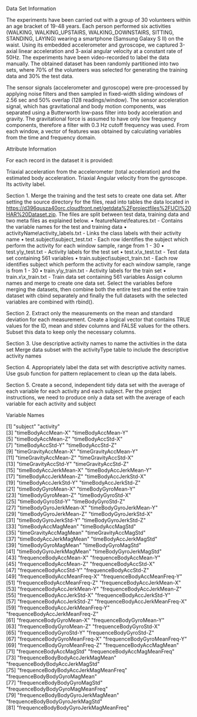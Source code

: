 Data Set Information

The experiments have been carried out with a group of 30 volunteers within an age bracket of 19-48 years. Each person performed six activities (WALKING, WALKING_UPSTAIRS, WALKING_DOWNSTAIRS, SITTING, STANDING, LAYING) wearing a smartphone (Samsung Galaxy S II) on the waist. Using its embedded accelerometer and gyroscope, we captured 3-axial linear acceleration and 3-axial angular velocity at a constant rate of 50Hz. The experiments have been video-recorded to label the data manually. The obtained dataset has been randomly partitioned into two sets, where 70% of the volunteers was selected for generating the training data and 30% the test data.

The sensor signals (accelerometer and gyroscope) were pre-processed by applying noise filters and then sampled in fixed-width sliding windows of 2.56 sec and 50% overlap (128 readings/window). The sensor acceleration signal, which has gravitational and body motion components, was separated using a Butterworth low-pass filter into body acceleration and gravity. The gravitational force is assumed to have only low frequency components, therefore a filter with 0.3 Hz cutoff frequency was used. From each window, a vector of features was obtained by calculating variables from the time and frequency domain.

Attribute Information

For each record in the dataset it is provided:

Triaxial acceleration from the accelerometer (total acceleration) and the estimated body acceleration.
Triaxial Angular velocity from the gyroscope.
Its activity label.

Section 1. Merge the training and the test sets to create one data set.
After setting the source directory for the files, read into tables the data located in https://d396qusza40orc.cloudfront.net/getdata%2Fprojectfiles%2FUCI%20HAR%20Dataset.zip.
The files are split between test data, training data and two meta files as explained below.
•	featureName\features.txt - Contains the variable names for the test and training data
•	activityName\activity_labels.txt - Links the class labels with their activity name
•	test.subject\subject_test.txt - Each row identifies the subject which perform the activity for each window sample, range from 1 - 30
•	test.y\y_test.txt - Activity labels for the test set
•	test.x\x_test.txt - Test data set containing 561 variables
•	train.subject\subject_train.txt - Each row identifies subject which perform the activity for each window sample, range is from 1 - 30
•	train.y\y_train.txt - Activity labels for the train set
•	train.x\x_train.txt - Train data set containing 561 variables
Assign column names and merge to create one data set.
Select the variables before merging the datasets, then combine both the entire test and the entire train dataset with cbind separately and finally the full datasets with the selected variables are combined with rbind().

Section 2. Extract only the measurements on the mean and standard deviation for each measurement.
Create a logical vector that contains TRUE values for the ID, mean and stdev columns and FALSE values for the others. Subset this data to keep only the necessary columns.

Section 3. Use descriptive activity names to name the activities in the data set
Merge data subset with the activityType table to include the descriptive activity names

Section 4. Appropriately label the data set with descriptive activity names.
Use gsub function for pattern replacement to clean up the data labels.

Section 5. Create a second, independent tidy data set with the average of each variable for each activity and each subject.
Per the project instructions, we need to produce only a data set with the average of each variable for each activity and subject


Variable Names

 [1] "subject"                              "activity"                            
 [3] "timeBodyAccMean-X"                    "timeBodyAccMean-Y"                   
 [5] "timeBodyAccMean-Z"                    "timeBodyAccStd-X"                    
 [7] "timeBodyAccStd-Y"                     "timeBodyAccStd-Z"                    
 [9] "timeGravityAccMean-X"                 "timeGravityAccMean-Y"                
[11] "timeGravityAccMean-Z"                 "timeGravityAccStd-X"                 
[13] "timeGravityAccStd-Y"                  "timeGravityAccStd-Z"                 
[15] "timeBodyAccJerkMean-X"                "timeBodyAccJerkMean-Y"               
[17] "timeBodyAccJerkMean-Z"                "timeBodyAccJerkStd-X"                
[19] "timeBodyAccJerkStd-Y"                 "timeBodyAccJerkStd-Z"                
[21] "timeBodyGyroMean-X"                   "timeBodyGyroMean-Y"                  
[23] "timeBodyGyroMean-Z"                   "timeBodyGyroStd-X"                   
[25] "timeBodyGyroStd-Y"                    "timeBodyGyroStd-Z"                   
[27] "timeBodyGyroJerkMean-X"               "timeBodyGyroJerkMean-Y"              
[29] "timeBodyGyroJerkMean-Z"               "timeBodyGyroJerkStd-X"               
[31] "timeBodyGyroJerkStd-Y"                "timeBodyGyroJerkStd-Z"               
[33] "timeBodyAccMagMean"                   "timeBodyAccMagStd"                   
[35] "timeGravityAccMagMean"                "timeGravityAccMagStd"                
[37] "timeBodyAccJerkMagMean"               "timeBodyAccJerkMagStd"               
[39] "timeBodyGyroMagMean"                  "timeBodyGyroMagStd"                  
[41] "timeBodyGyroJerkMagMean"              "timeBodyGyroJerkMagStd"              
[43] "frequenceBodyAccMean-X"               "frequenceBodyAccMean-Y"              
[45] "frequenceBodyAccMean-Z"               "frequenceBodyAccStd-X"               
[47] "frequenceBodyAccStd-Y"                "frequenceBodyAccStd-Z"               
[49] "frequenceBodyAccMeanFreq-X"           "frequenceBodyAccMeanFreq-Y"          
[51] "frequenceBodyAccMeanFreq-Z"           "frequenceBodyAccJerkMean-X"          
[53] "frequenceBodyAccJerkMean-Y"           "frequenceBodyAccJerkMean-Z"          
[55] "frequenceBodyAccJerkStd-X"            "frequenceBodyAccJerkStd-Y"           
[57] "frequenceBodyAccJerkStd-Z"            "frequenceBodyAccJerkMeanFreq-X"      
[59] "frequenceBodyAccJerkMeanFreq-Y"       "frequenceBodyAccJerkMeanFreq-Z"      
[61] "frequenceBodyGyroMean-X"              "frequenceBodyGyroMean-Y"             
[63] "frequenceBodyGyroMean-Z"              "frequenceBodyGyroStd-X"              
[65] "frequenceBodyGyroStd-Y"               "frequenceBodyGyroStd-Z"              
[67] "frequenceBodyGyroMeanFreq-X"          "frequenceBodyGyroMeanFreq-Y"         
[69] "frequenceBodyGyroMeanFreq-Z"          "frequenceBodyAccMagMean"             
[71] "frequenceBodyAccMagStd"               "frequenceBodyAccMagMeanFreq"         
[73] "frequenceBodyBodyAccJerkMagMean"      "frequenceBodyBodyAccJerkMagStd"      
[75] "frequenceBodyBodyAccJerkMagMeanFreq"  "frequenceBodyBodyGyroMagMean"        
[77] "frequenceBodyBodyGyroMagStd"          "frequenceBodyBodyGyroMagMeanFreq"    
[79] "frequenceBodyBodyGyroJerkMagMean"     "frequenceBodyBodyGyroJerkMagStd"     
[81] "frequenceBodyBodyGyroJerkMagMeanFreq"
